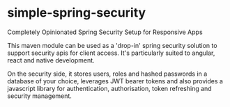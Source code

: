 # simple-spring-security
Completely Opinionated Spring Security Setup for Responsive Apps

This maven module can be used as a 'drop-in' spring security solution to support security apis for client access. It's particularly suited to angular, react and native development.

On the security side, it stores users, roles and hashed passwords in a database of your choice, leverages JWT bearer tokens and also provides a javascript library for authentication, authorisation, token refreshing and security management.
